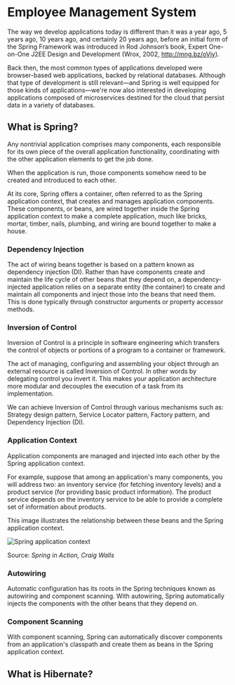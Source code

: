 # Employee Management System

The way we develop applications today is different than it was a year ago, 5 years ago, 10 years ago, and certainly 20 years ago, before an initial form of the Spring Framework was introduced in Rod Johnson’s book, Expert One-on-One J2EE Design and Development (Wrox, 2002, http://mng.bz/oVjy).

Back then, the most common types of applications developed were browser-based web applications, backed by relational databases. Although that type of development is still relevant—and Spring is well equipped for those kinds of applications—we're now also interested in developing applications composed of microservices destined for the cloud that persist data in a variety of databases.

## What is Spring?
Any nontrivial application comprises many components, each responsible for its own piece of the overall application functionality, coordinating with the other application elements to get the job done.

When the application is run, those components somehow need to be created and introduced to each other.

At its core, Spring offers a container, often referred to as the Spring application context, that creates and manages application components. These components, or beans, are wired together inside the Spring application context to make a complete application, much like bricks, mortar, timber, nails, plumbing, and wiring are bound together to make a house.

### Dependency Injection
The act of wiring beans together is based on a pattern known as dependency injection (DI). Rather than have components create and maintain the life cycle of other beans that they depend on, a dependency-injected application relies on a separate entity (the container) to create and maintain all components and inject those into the beans that need them. This is done typically through constructor arguments or property accessor methods.

### Inversion of Control
Inversion of Control is a principle in software engineering which transfers the control of objects or portions of a program to a container or framework.

The act of managing, configuring and assembling your object through an external resource is called Inversion of Control. In other words by delegating control you invert it. This makes your application architecture more modular and decouples the execution of a task from its implementation.

We can achieve Inversion of Control through various mechanisms such as: Strategy design pattern, Service Locator pattern, Factory pattern, and Dependency Injection (DI).

### Application Context
Application components are managed and injected into each other by the Spring application context.

For example, suppose that among an application's many components, you will address two: an inventory service (for fetching inventory levels) and a product service (for providing basic product information). The product service depends on the inventory service to be able to provide a complete set of information about products.

This image illustrates the relationship between these beans and the Spring application context.

![Spring application context](https://i.ibb.co/hW5Vx38/Spring-Application-Context.png "Spring application context")

Source: *Spring in Action, Craig Walls*

### Autowiring
Automatic configuration has its roots in the Spring techniques known as autowiring and component scanning. With autowiring, Spring automatically injects the components with the other beans that they depend on.

### Component Scanning
With component scanning, Spring can automatically discover components from an application's classpath and create them as beans in the Spring application context. 

## What is Hibernate?


